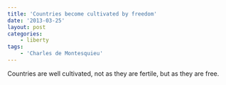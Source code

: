 ```yaml
---
title: 'Countries become cultivated by freedom'
date: '2013-03-25'
layout: post
categories:
    - liberty
tags:
    - 'Charles de Montesquieu'
---
```


Countries are well cultivated, not as they are fertile, but as they are free.
